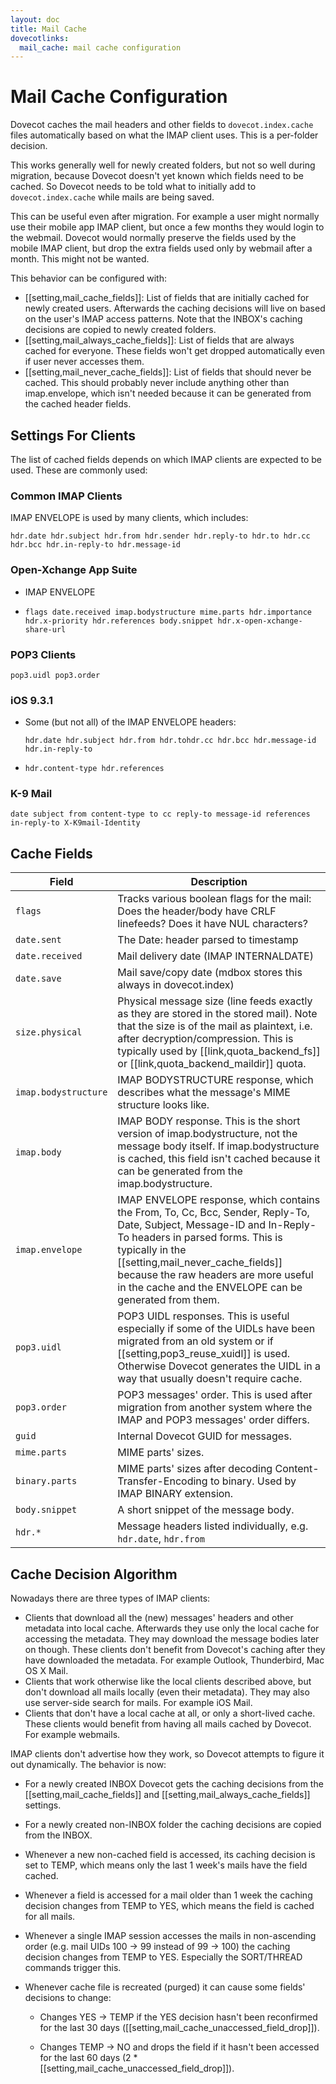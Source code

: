 ```yaml
---
layout: doc
title: Mail Cache
dovecotlinks:
  mail_cache: mail cache configuration
---
```


# Mail Cache Configuration

Dovecot caches the mail headers and other fields to `dovecot.index.cache`
files automatically based on what the IMAP client uses. This is a
per-folder decision.

This works generally well for newly created folders, but not so well
during migration, because Dovecot doesn't yet known which fields need
to be cached. So Dovecot needs to be told what to initially add to
`dovecot.index.cache` while mails are being saved.

This can be useful even after migration. For example a user might
normally use their mobile app IMAP client, but once a few months they
would login to the webmail. Dovecot would normally preserve the fields
used by the mobile IMAP client, but drop the extra fields used only by
webmail after a month. This might not be wanted.

This behavior can be configured with:

* [[setting,mail_cache_fields]]: List of fields that are initially
  cached for newly created users. Afterwards the caching decisions will live
  on based on the user's IMAP access patterns. Note that the INBOX's caching
  decisions are copied to newly created folders.
* [[setting,mail_always_cache_fields]]: List of fields that are always
  cached for everyone. These fields won't get dropped automatically even if
  user never accesses them.
* [[setting,mail_never_cache_fields]]: List of fields that should never
  be cached. This should probably never include anything other than
  imap.envelope, which isn't needed because it can be generated from the
  cached header fields.

## Settings For Clients

The list of cached fields depends on which IMAP clients are expected to be used. These are commonly used:

### Common IMAP Clients

IMAP ENVELOPE is used by many clients, which includes:

`hdr.date hdr.subject hdr.from hdr.sender hdr.reply-to hdr.to hdr.cc hdr.bcc hdr.in-reply-to hdr.message-id`

### Open-Xchange App Suite

* IMAP ENVELOPE

* `flags date.received imap.bodystructure mime.parts hdr.importance hdr.x-priority hdr.references body.snippet hdr.x-open-xchange-share-url`

### POP3 Clients

`pop3.uidl pop3.order`

### iOS 9.3.1

* Some (but not all) of the IMAP ENVELOPE headers:

  `hdr.date hdr.subject hdr.from hdr.tohdr.cc hdr.bcc hdr.message-id hdr.in-reply-to`

* `hdr.content-type hdr.references`

### K-9 Mail

`date subject from content-type to cc reply-to message-id references in-reply-to X-K9mail-Identity`

## Cache Fields

| Field | Description |
| ----- | ----------- |
| `flags` | Tracks various boolean flags for the mail: Does the header/body have CRLF linefeeds? Does it have NUL characters? |
| `date.sent` | The Date: header parsed to timestamp |
| `date.received` | Mail delivery date (IMAP INTERNALDATE) |
| `date.save` | Mail save/copy date (mdbox stores this always in dovecot.index)
| `size.physical` | Physical message size (line feeds exactly as they are stored in the stored mail). Note that the size is of the mail as plaintext, i.e. after decryption/compression. This is typically used by [[link,quota_backend_fs]] or [[link,quota_backend_maildir]] quota. |
| `imap.bodystructure` | IMAP BODYSTRUCTURE response, which describes what the message's MIME structure looks like. |
| `imap.body` | IMAP BODY response. This is the short version of imap.bodystructure, not the message body itself. If imap.bodystructure is cached, this field isn't cached because it can be generated from the imap.bodystructure. |
| `imap.envelope` | IMAP ENVELOPE response, which contains the From, To, Cc, Bcc, Sender, Reply-To, Date, Subject, Message-ID and In-Reply-To headers in parsed forms. This is typically in the [[setting,mail_never_cache_fields]] because the raw headers are more useful in the cache and the ENVELOPE can be generated from them. |
| `pop3.uidl` | POP3 UIDL responses. This is useful especially if some of the UIDLs have been migrated from an old system or if [[setting,pop3_reuse_xuidl]] is used. Otherwise Dovecot generates the UIDL in a way that usually doesn't require cache. |
| `pop3.order` | POP3 messages' order. This is used after migration from another system where the IMAP and POP3 messages' order differs. |
| `guid` | Internal Dovecot GUID for messages. |
| `mime.parts` | MIME parts' sizes. |
| `binary.parts` | MIME parts' sizes after decoding Content-Transfer-Encoding to binary. Used by IMAP BINARY extension. |
| `body.snippet` | A short snippet of the message body. |
| `hdr.*` | Message headers listed individually, e.g. `hdr.date`, `hdr.from` |

## Cache Decision Algorithm

Nowadays there are three types of IMAP clients:

 * Clients that download all the (new) messages' headers and other metadata
   into local cache. Afterwards they use only the local cache for accessing
   the metadata. They may download the message bodies later on though. These
   clients don't benefit from Dovecot's caching after they have downloaded
   the metadata. For example Outlook, Thunderbird, Mac OS X Mail.
 * Clients that work otherwise like the local clients described above, but
   don't download all mails locally (even their metadata). They may also use
   server-side search for mails. For example iOS Mail.
 * Clients that don't have a local cache at all, or only a short-lived cache.
   These clients would benefit from having all mails cached by Dovecot.
   For example webmails.

IMAP clients don't advertise how they work, so Dovecot attempts to figure it
out dynamically. The behavior is now:

* For a newly created INBOX Dovecot gets the caching decisions from the
  [[setting,mail_cache_fields]] and [[setting,mail_always_cache_fields]]
  settings.
* For a newly created non-INBOX folder the caching decisions are copied from
  the INBOX.
* Whenever a new non-cached field is accessed, its caching decision is set to
  TEMP, which means only the last 1 week's mails have the field cached.
* Whenever a field is accessed for a mail older than 1 week the caching
  decision changes from TEMP to YES, which means the field is cached for all
  mails.
* Whenever a single IMAP session accesses the mails in non-ascending order
  (e.g. mail UIDs 100 -> 99 instead of 99 -> 100) the caching decision changes
  from TEMP to YES. Especially the SORT/THREAD commands trigger this.
* Whenever cache file is recreated (purged) it can cause some fields'
  decisions to change:

  * Changes YES -> TEMP if the YES decision hasn't been reconfirmed for
    the last 30 days ([[setting,mail_cache_unaccessed_field_drop]]).

  * Changes TEMP -> NO and drops the field if it hasn't been accessed
    for the last 60 days (2 * [[setting,mail_cache_unaccessed_field_drop]]).
